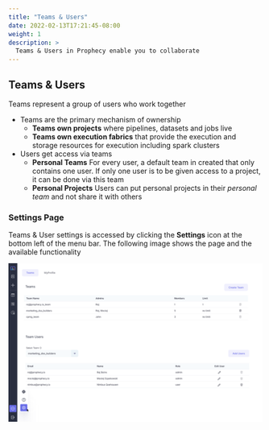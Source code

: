 ```yaml
---
title: "Teams & Users"
date: 2022-02-13T17:21:45-08:00
weight: 1
description: >
  Teams & Users in Prophecy enable you to collaborate
---
```


## Teams & Users

Teams represent a group of users who work together

* Teams are the primary mechanism of ownership
   * **Teams own projects** where pipelines, datasets and jobs live
   * **Teams own execution fabrics** that provide the execution and storage resources for execution including spark clusters
* Users get access via teams
   * **Personal Teams** For every user, a default team in created that only contains one user. If only one user is to be given access to a project, it can be done via this team
   * **Personal Projects** Users can put personal projects in their _personal team_ and not share it with others

### Settings Page

Teams & User settings is accessed by clicking the **Settings** icon at the bottom left of the menu bar. The following image shows the page and the available functionality

![Team Page](img/team_page.png)


